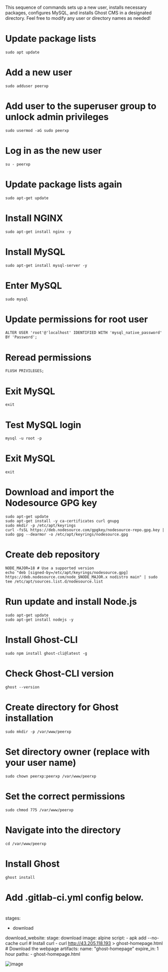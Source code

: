 This sequence of commands sets up a new user, installs necessary packages, configures MySQL, and installs Ghost CMS in a designated directory. Feel free to modify any user or directory names as needed!


# Update package lists
```
sudo apt update 
```
# Add a new user
```
sudo adduser peerxp
```
# Add user to the superuser group to unlock admin privileges
```
sudo usermod -aG sudo peerxp
```
# Log in as the new user
```
su - peerxp
```
# Update package lists again
```
sudo apt-get update
```
# Install NGINX
```
sudo apt-get install nginx -y
```
# Install MySQL
```
sudo apt-get install mysql-server -y
```
# Enter MySQL
```
sudo mysql
```
# Update permissions for root user
```
ALTER USER 'root'@'localhost' IDENTIFIED WITH 'mysql_native_password' BY 'Password';
```
# Reread permissions
```
FLUSH PRIVILEGES;
```
# Exit MySQL
```
exit
```
# Test MySQL login
```
mysql -u root -p
```
# Exit MySQL
```
exit
```
# Download and import the Nodesource GPG key
```
sudo apt-get update
sudo apt-get install -y ca-certificates curl gnupg
sudo mkdir -p /etc/apt/keyrings
curl -fsSL https://deb.nodesource.com/gpgkey/nodesource-repo.gpg.key | sudo gpg --dearmor -o /etc/apt/keyrings/nodesource.gpg
```
# Create deb repository
```
NODE_MAJOR=18 # Use a supported version
echo "deb [signed-by=/etc/apt/keyrings/nodesource.gpg] https://deb.nodesource.com/node_$NODE_MAJOR.x nodistro main" | sudo tee /etc/apt/sources.list.d/nodesource.list
```
# Run update and install Node.js
```
sudo apt-get update
sudo apt-get install nodejs -y
```
# Install Ghost-CLI
```
sudo npm install ghost-cli@latest -g
```
# Check Ghost-CLI version
```
ghost --version
```
# Create directory for Ghost installation
```
sudo mkdir -p /var/www/peerxp
```
# Set directory owner (replace <user> with your user name)
```
sudo chown peerxp:peerxp /var/www/peerxp
```
# Set the correct permissions
```
sudo chmod 775 /var/www/peerxp
```
# Navigate into the directory
```
cd /var/www/peerxp
```
# Install Ghost
```
ghost install
```


# Add .gitlab-ci.yml config below.
#
stages:
  - download

download_website:
  stage: download
  image: alpine
  script:
    - apk add --no-cache curl  # Install curl
    - curl http://43.205.118.193 > ghost-homepage.html  # Download the webpage
  artifacts:
    name: "ghost-homepage"
    expire_in: 1 hour
    paths:
      - ghost-homepage.html

![image](https://github.com/user-attachments/assets/e4fa5e3e-7475-4f92-8a24-033dc276a225)
